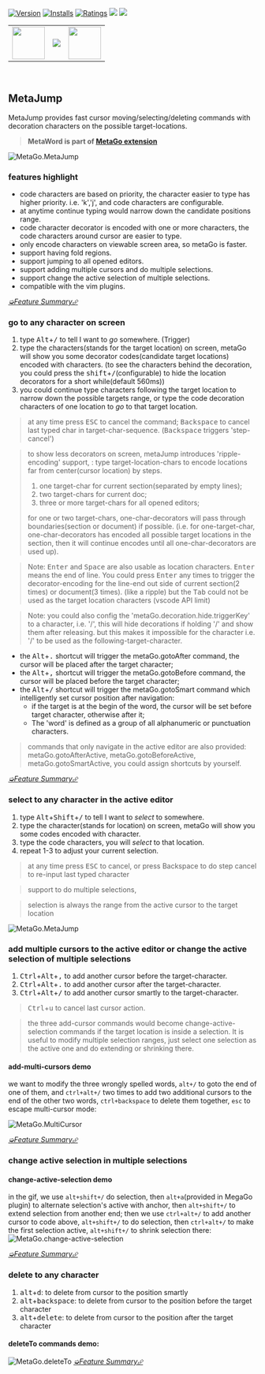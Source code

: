 [![Version](https://vsmarketplacebadge.apphb.com/version/metaseed.metajump.svg)](https://marketplace.visualstudio.com/items?itemName=metaseed.metajump)
[![Installs](https://vsmarketplacebadge.apphb.com/installs/metaseed.metajump.svg)](https://marketplace.visualstudio.com/items?itemName=metaseed.metajump)
[![Ratings](https://vsmarketplacebadge.apphb.com/rating/metaseed.metajump.svg)](https://marketplace.visualstudio.com/items?itemName=metaseed.metajump)
[![](https://img.shields.io/badge/TWITTER-%40metaseed-blue.svg?logo=twitter&style=flat)](https://twitter.com/metaseed)
[![](https://img.shields.io/badge/gitter-join_chat-1dce73.svg?style=flat&logo=gitter-white)](https://gitter.im/vscode-metago/community)

<table align="center" width="68%" border="0">
  <tr>
    <td>
      <a href="https://github.com/sponsors/metasong">
          <img src="https://github.com/metaseed/metaGo/blob/master/donate/githubSponsors.png?raw=true" style="height: 66px;" />
      </a>
    </td>
    <td>
      <a href="https://www.paypal.com/cgi-bin/webscr?cmd=_donations&business=P9GXHBAAHPBMN&item_name=metago+dev&currency_code=USD&source=url">
          <img src="https://www.paypalobjects.com/en_US/i/btn/btn_donateCC_LG.gif"/>
      </a>
      <br>
    </td>
    <td>
      <a href="https://github.com/metaseed/metaGo/blob/master/donate/index.md">
          <img src="https://github.com/metaseed/metaGo/blob/master/donate/scan.png?raw=true" style="height: 66px;"/>
      </a>
    </td>
  </tr>
</table>
<br>

## MetaJump
MetaJump provides fast cursor moving/selecting/deleting commands with decoration characters on the possible target-locations.

> **MetaWord is part of [MetaGo extension](https://marketplace.visualstudio.com/items?itemName=metaseed.metago)**

![MetaGo.MetaJump](https://github.com/metaseed/metaGo/blob/master/src/metaJump/images/metaJump.gif?raw=true)

### features highlight
* code characters are based on priority, the character easier to type has higher priority. i.e. 'k','j', and code characters are configurable.
* at anytime continue typing would narrow down the candidate positions range.
* code character decorator is encoded with one or more characters, the code characters around cursor are easier to type.
* only encode characters on viewable screen area, so metaGo is faster.
* support having fold regions.
* support jumping to all opened editors.
* support adding multiple cursors and do multiple selections.
* support change the active selection of multiple selections.
* compatible with the vim plugins.

[*➭Feature Summary⮵*](https://github.com/metaseed/metaGo/blob/master/README.md#features-summary)

### go to any character on screen
1. type <kbd>Alt</kbd>+<kbd>/</kbd> to tell I want to *go* somewhere. (Trigger)
2. type the characters(stands for the target location) on screen, metaGo will show you some decorator codes(candidate target locations) encoded with characters. (to see the characters behind the decoration, you could press the <kbd>shift</kbd>+<kbd>/</kbd>(configurable) to hide the location decorators for a short while(default 560ms))
3. you could continue type characters following the target location to narrow down the possible targets range, or type the code decoration characters of one location to *go* to that target location.

> at any time press <kbd>ESC</kbd> to cancel the command; <kbd>Backspace</kbd> to cancel last typed char in target-char-sequence. (<kbd>Backspace</kbd> triggers 'step-cancel')    

> to show less decorators on screen, metaJump introduces 'ripple-encoding' support, : type target-location-chars to encode locations far from center(cursor location) by steps.
> 1. one target-char for current section(separated by empty lines);
> 1. two target-chars for current doc;
> 1. three or more target-chars for all opened editors;  
> 
> for one or two target-chars, one-char-decorators will pass through boundaries(section or document) if possible. (i.e. for one-target-char, one-char-decorators has encoded all possible target locations in the section, then it will continue encodes until all one-char-decorators are used up).  

> Note: <kbd>Enter</kbd> and <kbd>Space</kbd> are also usable as location characters. <kbd>Enter</kbd> means the end of line. You could press <kbd>Enter</kbd> any times to trigger the decorator-encoding for the line-end out side of current section(2 times) or document(3 times). (like a ripple)
> but the <kbd>Tab</kbd> could not be used as the target location characters (vscode API limit)

> Note: you could also config the 'metaGo.decoration.hide.triggerKey' to a character, i.e. '/', this will hide decorations if holding '/' and show them after releasing.
> but this makes it impossible for the character i.e. '/' to be used as the following-target-character.

* the <kbd>Alt</kbd>+<kbd>.</kbd> shortcut will trigger the metaGo.gotoAfter command, the cursor will be placed after the target character;    
* the <kbd>Alt</kbd>+<kbd>,</kbd> shortcut will trigger the metaGo.gotoBefore command, the cursor will be placed before the target character;
* the <kbd>Alt</kbd>+<kbd>/</kbd> shortcut will trigger the metaGo.gotoSmart command which intelligently set cursor position after navigation:
    * if the target is at the begin of the word, the cursor will be set before target character, otherwise after it;
    * The 'word' is defined as a group of all alphanumeric or punctuation characters.

> commands that only navigate in the active editor are also provided: metaGo.gotoAfterActive, metaGo.gotoBeforeActive, metaGo.gotoSmartActive, you could assign shortcuts by yourself.


[*➭Feature Summary⮵*](https://github.com/metaseed/metaGo/blob/master/README.md#features-summary)

### select to any character in the active editor
1. type <kbd>Alt</kbd>+<kbd>Shift</kbd>+<kbd>/</kbd> to tell I want to *select* to somewhere.
2. type the character(stands for location) on screen, metaGo will show you some codes encoded with character.
3. type the code characters, you will *select* to that location.
4. repeat 1-3 to adjust your current selection.
> at any time press <kbd>ESC</kbd> to cancel, or press <kdb>Backspace</kbd> to do step cancel to re-input last typed character

> support to do multiple selections,

> selection is always the range from the active cursor to the target location

![MetaGo.MetaJump](https://github.com/metaseed/metaGo/blob/master/src/metaJump/images/metago.jump.gif?raw=true)

### add multiple cursors to the active editor or change the active selection of multiple selections
1. <kbd>Ctrl</kbd>+<kbd>Alt</kbd>+<kbd>,</kbd> to add another cursor before the target-character.
1. <kbd>Ctrl</kbd>+<kbd>Alt</kbd>+<kbd>.</kbd> to add another cursor after the target-character.
1. <kbd>Ctrl</kbd>+<kbd>Alt</kbd>+<kbd>/</kbd> to add another cursor smartly to the target-character.

> <kbd>Ctrl</kbd>+<kbd>u</kbd> to cancel last cursor action.  

> the three add-cursor commands would become change-active-selection commands if the target location is inside a selection. It is useful to modify multiple selection ranges, just select one selection as the active one and do extending or shrinking there.

#### add-multi-cursors demo
we want to modify the three wrongly spelled words, `alt+/` to goto the end of one of them, and `ctrl+alt+/` two times to add two additional cursors to the end of the other two words, `ctrl+backspace` to delete them together, `esc` to escape multi-cursor mode:

![MetaGo.MultiCursor](https://github.com/metaseed/metaGo/blob/master/src/metaJump/images/metago.multiCursor.gif?raw=true)


[*➭Feature Summary⮵*](https://github.com/metaseed/metaGo/blob/master/README.md#features-summary)

### change active selection in multiple selections
#### change-active-selection demo
in the gif, we use `alt+shift+/` do selection, then `alt+a`(provided in MegaGo plugin) to alternate selection's active with anchor, then `alt+shift+/` to extend selection from another end; then we use `ctrl+alt+/` to add another cursor to code above, `alt+shift+/` to do selection, then `ctrl+alt+/` to make the first selection active, `alt+shift+/` to shrink selection there:
![MetaGo.change-active-selection](https://github.com/metaseed/metaGo/blob/master/src/metaJump/images/metago.change-active-selection.gif?raw=true)

[*➭Feature Summary⮵*](https://github.com/metaseed/metaGo/blob/master/README.md#features-summary)

### delete to any character
 1. <kbd>alt</kbd>+<kbd>d</kbd>: to delete from cursor to the position smartly
 1. <kbd>alt</kbd>+<kbd>backspace</kbd>: to delete from cursor to the position before the target character
 1. <kbd>alt</kbd>+<kbd>delete</kbd>: to delete from cursor to the position after the target character

#### deleteTo commands demo:
![MetaGo.deleteTo](https://github.com/metaseed/metaGo/blob/master/src/metaJump/images/deleteTo.gif?raw=true)
[*➭Feature Summary⮵*](https://github.com/metaseed/metaGo/blob/master/README.md#features-summary)

